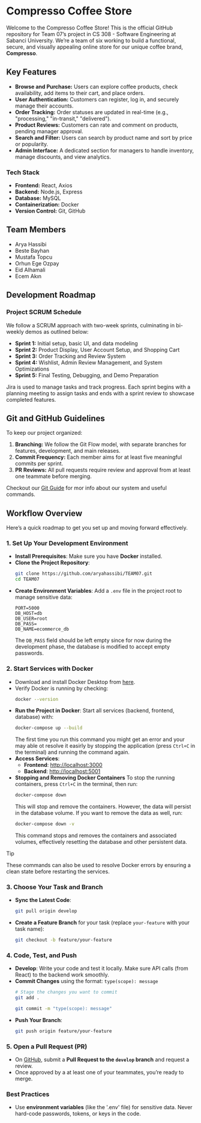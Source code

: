 # Compresso Coffee Store

Welcome to the Compresso Coffee Store! This is the official GitHub repository for Team 07’s project in CS 308 - Software Engineering at Sabanci University. We’re a team of six working to build a functional, secure, and visually appealing online store for our unique coffee brand, **Compresso**.

## Key Features

- **Browse and Purchase:** Users can explore coffee products, check availability, add items to their cart, and place orders.
- **User Authentication:** Customers can register, log in, and securely manage their accounts.
- **Order Tracking:** Order statuses are updated in real-time (e.g., "processing," "in-transit," "delivered").
- **Product Reviews:** Customers can rate and comment on products, pending manager approval.
- **Search and Filter:** Users can search by product name and sort by price or popularity.
- **Admin Interface:** A dedicated section for managers to handle inventory, manage discounts, and view analytics.

### Tech Stack

- **Frontend:** React, Axios
- **Backend:** Node.js, Express
- **Database:** MySQL
- **Containerization:** Docker
- **Version Control:** Git, GitHub

## Team Members

- Arya Hassibi
- Beste Bayhan
- Mustafa Topcu
- Orhun Ege Ozpay
- Eid Alhamali
- Ecem Akın

## Development Roadmap

### Project SCRUM Schedule
We follow a SCRUM approach with two-week sprints, culminating in bi-weekly demos as outlined below:

- **Sprint 1:** Initial setup, basic UI, and data modeling
- **Sprint 2:** Product Display, User Account Setup, and Shopping Cart
- **Sprint 3:** Order Tracking and Review System
- **Sprint 4:** Wishlist, Admin Review Management, and System Optimizations
- **Sprint 5:** Final Testing, Debugging, and Demo Preparation

Jira is used to manage tasks and track progress. Each sprint begins with a planning meeting to assign tasks and ends with a sprint review to showcase completed features.

## Git and GitHub Guidelines

To keep our project organized:

1. **Branching:** We follow the Git Flow model, with separate branches for features, development, and main releases.
2. **Commit Frequency:** Each member aims for at least five meaningful commits per sprint.
3. **PR Reviews:** All pull requests require review and approval from at least one teammate before merging.

Checkout our [Git Guide](docs/Git_Guide.md) for mor info about our system and useful commands.

## Workflow Overview

Here’s a quick roadmap to get you set up and moving forward effectively.

### 1. Set Up Your Development Environment

- **Install Prerequisites**: Make sure you have **Docker** installed.
- **Clone the Project Repository**:  
    ```bash
    git clone https://github.com/aryahassibi/TEAM07.git
    cd TEAM07
    ```
- **Create Environment Variables**: Add a `.env` file in the project root to manage sensitive data:
    ```
    PORT=5000
    DB_HOST=db
    DB_USER=root
    DB_PASS=
    DB_NAME=ecommerce_db
    ```
    The `DB_PASS` field should be left empty since for now during the development phase, the database is modified to accept empty passwords.

### 2. Start Services with Docker
- Download and install Docker Desktop from [here](https://www.docker.com/products/docker-desktop).
- Verify Docker is running by checking:
    ```bash
    docker --version
    ```
- **Run the Project in Docker**: Start all services (backend, frontend, database) with:
    ```bash
    docker-compose up --build
    ```
    The first time you run this command you might get an error and your may able ot resolve it easirly by stopping the application (press `Ctrl+C` in the terminal) and running the command again. 
- **Access Services**:
    - **Frontend**: [http://localhost:3000](http://localhost:3000)
    - **Backend**: [http://localhost:5001](http://localhost:5001)
- **Stopping and Removing Docker Containers**
    To stop the running containers, press `Ctrl+C` in the terminal, then run:
    ```bash
    docker-compose down
    ```
    This will stop and remove the containers. However, the data will persist in the database volume. If you want to remove the data as well, run:
    ```bash
    docker-compose down -v
    ```
    This command stops and removes the containers and associated volumes, effectively resetting the database and other persistent data.
> [!TIP]
> These commands can also be used to resolve Docker errors by ensuring a clean state before restarting the services.


### 3. Choose Your Task and Branch

- **Sync the Latest Code**:
    ```bash
    git pull origin develop
    ```
- **Create a Feature Branch** for your task (replace `your-feature` with your task name):
    ```bash
    git checkout -b feature/your-feature
    ```

### 4. Code, Test, and Push

- **Develop**: Write your code and test it locally. Make sure API calls (from React) to the backend work smoothly.
- **Commit Changes** using the format: `type(scope): message`
    ```bash
    # Stage the changes you want to commit
    git add .
    ```
    ```bash
    git commit -m "type(scope): message"
    ```
- **Push Your Branch**:
    ```bash
    git push origin feature/your-feature
    ```

### 5. Open a Pull Request (PR)

- On [GitHub](https://github.com/aryahassibi/TEAM07.git), submit a **Pull Request to the `develop` branch** and request a review. 
- Once approved by a at least one of your teammates, you’re ready to merge.

### Best Practices

- Use **environment variables** (like the '.env' file) for sensitive data. Never hard-code passwords, tokens, or keys in the code.



